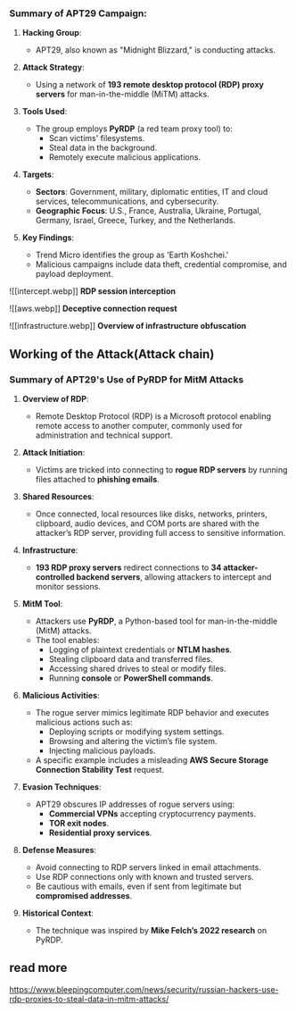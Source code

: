 
### Summary of APT29 Campaign:

1. **Hacking Group**:
    
    - APT29, also known as "Midnight Blizzard," is conducting attacks.
2. **Attack Strategy**:
    
    - Using a network of **193 remote desktop protocol (RDP) proxy servers** for man-in-the-middle (MiTM) attacks.
3. **Tools Used**:
    
    - The group employs **PyRDP** (a red team proxy tool) to:
        - Scan victims' filesystems.
        - Steal data in the background.
        - Remotely execute malicious applications.
4. **Targets**:
    
    - **Sectors**: Government, military, diplomatic entities, IT and cloud services, telecommunications, and cybersecurity.
    - **Geographic Focus**: U.S., France, Australia, Ukraine, Portugal, Germany, Israel, Greece, Turkey, and the Netherlands.
5. **Key Findings**:
    
    - Trend Micro identifies the group as 'Earth Koshchei.'
    - Malicious campaigns include data theft, credential compromise, and payload deployment.

![[intercept.webp]]
**RDP session interception**

![[aws.webp]]
**Deceptive connection request**

![[infrastructure.webp]]
**Overview of infrastructure obfuscation**

## Working of the Attack(Attack chain)

### Summary of APT29's Use of PyRDP for MitM Attacks

1. **Overview of RDP**:
    
    - Remote Desktop Protocol (RDP) is a Microsoft protocol enabling remote access to another computer, commonly used for administration and technical support.
2. **Attack Initiation**:
    
    - Victims are tricked into connecting to **rogue RDP servers** by running files attached to **phishing emails**.
3. **Shared Resources**:
    
    - Once connected, local resources like disks, networks, printers, clipboard, audio devices, and COM ports are shared with the attacker’s RDP server, providing full access to sensitive information.
4. **Infrastructure**:
    
    - **193 RDP proxy servers** redirect connections to **34 attacker-controlled backend servers**, allowing attackers to intercept and monitor sessions.
5. **MitM Tool**:
    
    - Attackers use **PyRDP**, a Python-based tool for man-in-the-middle (MitM) attacks.
    - The tool enables:
        - Logging of plaintext credentials or **NTLM hashes**.
        - Stealing clipboard data and transferred files.
        - Accessing shared drives to steal or modify files.
        - Running **console** or **PowerShell commands**.
6. **Malicious Activities**:
    
    - The rogue server mimics legitimate RDP behavior and executes malicious actions such as:
        - Deploying scripts or modifying system settings.
        - Browsing and altering the victim’s file system.
        - Injecting malicious payloads.
    - A specific example includes a misleading **AWS Secure Storage Connection Stability Test** request.
7. **Evasion Techniques**:
    
    - APT29 obscures IP addresses of rogue servers using:
        - **Commercial VPNs** accepting cryptocurrency payments.
        - **TOR exit nodes**.
        - **Residential proxy services**.
8. **Defense Measures**:
    
    - Avoid connecting to RDP servers linked in email attachments.
    - Use RDP connections only with known and trusted servers.
    - Be cautious with emails, even if sent from legitimate but **compromised addresses**.
9. **Historical Context**:
    
    - The technique was inspired by **Mike Felch’s 2022 research** on PyRDP.


## read more

https://www.bleepingcomputer.com/news/security/russian-hackers-use-rdp-proxies-to-steal-data-in-mitm-attacks/